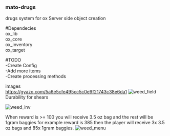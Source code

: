 ### mato-drugs
drugs system for ox 
Server side object creation

#Dependecies\
ox_lib\
ox_core\
ox_inventory\
ox_target

#TODO\
-Create Config \
-Add more items\
-Create processing methods

images\
https://gyazo.com/5a6e5cfe495cc5c0e9f21743c38e6da1
![weed_field](https://i.ibb.co/6ZsZLWC/field.png)
Durability for shears

![weed_inv](https://i.gyazo.com/7b3334cc40bf69797b91032c9d04e1b1.png)

When reward is >= 100 you will receive 3.5 oz bag and the rest will be 1gram baggies 
for example reward is 385 then the player will receive 3x 3.5 oz bags and 85x 1gram baggies.
![weed_menu](https://i.gyazo.com/d25f426ec950cde87907ca3e60dea5c6.jpg)


